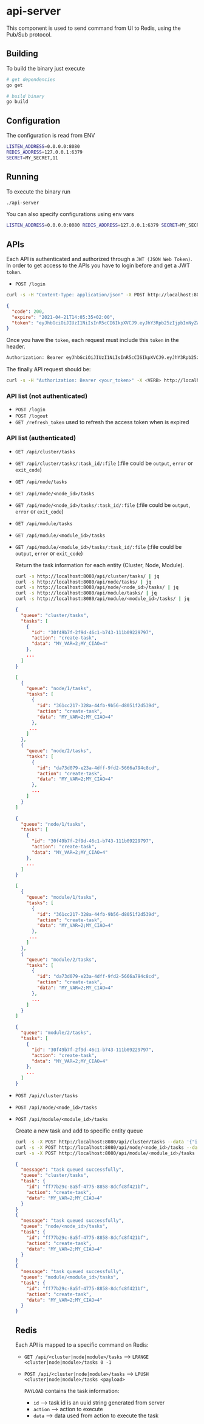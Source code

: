 # api-server
This component is used to send command from UI to Redis, using the Pub/Sub protocol.

## Building
To build the binary just execute
```bash
# get dependencies
go get

# build binary
go build
```

## Configuration
The configuration is read from ENV
```bash
LISTEN_ADDRESS=0.0.0.0:8080
REDIS_ADDRESS=127.0.0.1:6379
SECRET=MY_SECRET,11
```

## Running
To execute the binary run
```bash
./api-server
```

You can also specify configurations using env vars
```bash
LISTEN_ADDRESS=0.0.0.0:8080 REDIS_ADDRESS=127.0.0.1:6379 SECRET=MY_SECRET,11./api-server
```

## APIs
Each API is authenticated and authorized through a `JWT (JSON Web Token)`. In order to get access to the APIs you have to login before and get a JWT `token`.

- `POST /login`
```bash
curl -s -H "Content-Type: application/json" -X POST http://localhost:8080/api/login --data '{"username": "<username>", "password": "<password>"}' | jq
```

```json
{
  "code": 200,
  "expire": "2021-04-21T14:05:35+02:00",
  "token": "eyJhbGciOiJIUzI1NiIsInR5cCI6IkpXVCJ9.eyJhY3Rpb25zIjpbImNyZWF0ZS11c2VycyIsImRlbGV0ZS11c2VycyJdLCJleHAiOjE2MTkwMDY3MzUsImlkIjoiZWRvYXJkbyIsIm9yaWdfaWF0IjoxNjE4NDAxOTM1LCJyb2xlIjoiYWRtaW4ifQ.ru8CbqduPTBI4G9R3zINC_-L38Thggg_9ExFV3Grf18"
}
```

Once you have the `token`, each request must include this `token` in the header.

```bash
Authorization: Bearer eyJhbGciOiJIUzI1NiIsInR5cCI6IkpXVCJ9.eyJhY3Rpb25zIjpbImNyZWF0ZS11c2VycyIsImRlbGV0ZS11c2VycyJdLCJleHAiOjE2MTg5MDc2NTIsImlkIjoiZWRvYXJkbyIsIm9yaWdfaWF0IjoxNjE4MzAyODUyLCJyb2xlIjoiYWRtaW4ifQ.dyqSFWi7L0aKAe7mujBJ9eN2nFnC9PcnFPhSQOZc2Nc"
```

The finally API request should be:
```bash
curl -s -H "Authorization: Bearer <your_token>" -X <VERB> http://localhost:8080/api/<api_name> --data '{<your_json_data}' | jq
```

### API list (not authenticated)
- `POST /login`
- `POST /logout`
- `GET /refresh_token` used to refresh the access token when is expired

### API list (authenticated)

- `GET /api/cluster/tasks`
- `GET /api/cluster/tasks/:task_id/:file` (:file could be `output`, `error` or `exit_code`)
- `GET /api/node/tasks`
- `GET /api/node/<node_id>/tasks`
- `GET /api/node/<node_id>/tasks/:task_id/:file` (:file could be `output`, `error` or `exit_code`)
- `GET /api/module/tasks`
- `GET /api/module/<module_id>/tasks`
- `GET /api/module/<module_id>/tasks/:task_id/:file` (:file could be `output`, `error` or `exit_code`)

  Return the task information for each entity (Cluster, Node, Module).

  ```bash
  curl -s http://localhost:8080/api/cluster/tasks/ | jq
  curl -s http://localhost:8080/api/node/tasks/ | jq
  curl -s http://localhost:8080/api/node/<node_id>/tasks/ | jq
  curl -s http://localhost:8080/api/module/tasks/ | jq
  curl -s http://localhost:8080/api/module/<module_id>/tasks/ | jq
  ```

  ```json
  {
    "queue": "cluster/tasks",
    "tasks": [
      {
        "id": "30f49b7f-2f9d-46c1-b743-111b09229797",
        "action": "create-task",
        "data": "MY_VAR=2;MY_CIAO=4"
      },
      ...
    ]
  }
  ```
  ```json
  [
    {
      "queue": "node/1/tasks",
      "tasks": [
        {
          "id": "361cc217-328a-44fb-9b56-d8051f2d539d",
          "action": "create-task",
          "data": "MY_VAR=2;MY_CIAO=4"
        },
       ...
      ]
    },
    {
      "queue": "node/2/tasks",
      "tasks": [
        {
          "id": "da73d079-e23a-4dff-9fd2-5666a794c8cd",
          "action": "create-task",
          "data": "MY_VAR=2;MY_CIAO=4"
        },
        ...
      ]
    }
  ]
  ```
  ```json
  {
    "queue": "node/1/tasks",
    "tasks": [
      {
        "id": "30f49b7f-2f9d-46c1-b743-111b09229797",
        "action": "create-task",
        "data": "MY_VAR=2;MY_CIAO=4"
      },
      ...
    ]
  }
  ```
  ```json
  [
    {
      "queue": "module/1/tasks",
      "tasks": [
        {
          "id": "361cc217-328a-44fb-9b56-d8051f2d539d",
          "action": "create-task",
          "data": "MY_VAR=2;MY_CIAO=4"
        },
       ...
      ]
    },
    {
      "queue": "module/2/tasks",
      "tasks": [
        {
          "id": "da73d079-e23a-4dff-9fd2-5666a794c8cd",
          "action": "create-task",
          "data": "MY_VAR=2;MY_CIAO=4"
        },
        ...
      ]
    }
  ]
  ```
  ```json
  {
    "queue": "module/2/tasks",
    "tasks": [
      {
        "id": "30f49b7f-2f9d-46c1-b743-111b09229797",
        "action": "create-task",
        "data": "MY_VAR=2;MY_CIAO=4"
      },
      ...
    ]
  }

  ```

- `POST /api/cluster/tasks`
- `POST /api/node/<node_id>/tasks`
- `POST /api/module/<module_id>/tasks`

  Create a new task and add to specific entity queue

  ```bash
  curl -s -X POST http://localhost:8080/api/cluster/tasks --data '{"id": "", "action": "create-task", "data": "MY_VAR=2;MY_CIAO=4"}' | jq
  curl -s -X POST http://localhost:8080/api/node/<node_id>/tasks --data '{"id": "", "action": "create-task", "data": "MY_VAR=2;MY_CIAO=4"}' | jq
  curl -s -X POST http://localhost:8080/api/module/<module_id>/tasks --data '{"id": "", "action": "create-task", "data": "MY_VAR=2;MY_CIAO=4"}' | jq
  ```

  ```json
  {
    "message": "task queued successfully",
    "queue": "cluster/tasks",
    "task": {
      "id": "ff77b29c-8a5f-4775-8858-8dcfc8f421bf",
      "action": "create-task",
      "data": "MY_VAR=2;MY_CIAO=4"
    }
  }
  {
    "message": "task queued successfully",
    "queue": "node/<node_id>/tasks",
    "task": {
      "id": "ff77b29c-8a5f-4775-8858-8dcfc8f421bf",
      "action": "create-task",
      "data": "MY_VAR=2;MY_CIAO=4"
    }
  }
  {
    "message": "task queued successfully",
    "queue": "module/<module_id>/tasks",
    "task": {
      "id": "ff77b29c-8a5f-4775-8858-8dcfc8f421bf",
      "action": "create-task",
      "data": "MY_VAR=2;MY_CIAO=4"
    }
  }
  ```

  ## Redis
  Each API is mapped to a specific command on Redis:
  - `GET /api/<cluster|node|module>/tasks` ⟶ `LRANGE <cluster|node|module>/tasks 0 -1`

  - `POST /api/<cluster|node|module>/tasks` ⟶ `LPUSH <cluster|node|module>/tasks <payload>`

    `PAYLOAD` contains the task information:
    - `id` ⟶ task id is an uuid string generated from server
    - `action` ⟶ action to execute
    - `data` ⟶ data used from action to execute the task

